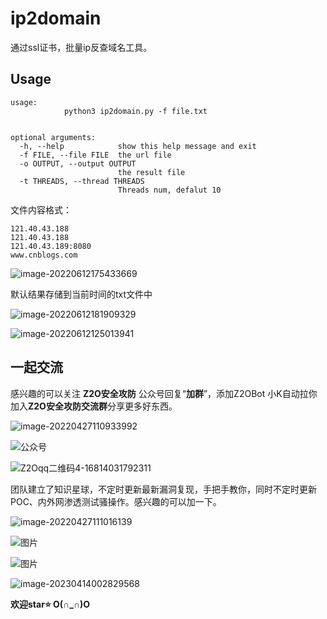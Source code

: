 # ip2domain

通过ssl证书，批量ip反查域名工具。

## Usage

```
usage:
            python3 ip2domain.py -f file.txt


optional arguments:
  -h, --help            show this help message and exit
  -f FILE, --file FILE  the url file
  -o OUTPUT, --output OUTPUT
                        the result file
  -t THREADS, --thread THREADS
                        Threads num, defalut 10
```

文件内容格式：

```
121.40.43.188
121.40.43.188
121.40.43.189:8080
www.cnblogs.com
```



![image-20220612175433669](images/image-20220612175433669.png)

默认结果存储到当前时间的txt文件中

![image-20220612181909329](images/image-20220612181909329.png)

![image-20220612125013941](images/image-20220612125013941.png)

## 一起交流

感兴趣的可以关注 **Z2O安全攻防** 公众号回复“**加群**”，添加Z2OBot 小K自动拉你加入**Z2O安全攻防交流群**分享更多好东西。

![image-20220427110933992](images/image-20220427110933992.png)

![公众号](images/公众号.jpg)

![Z2Oqq二维码4-16814031792311](images/Z2Oqq二维码4-16814031792311.jpg)



团队建立了知识星球，不定时更新最新漏洞复现，手把手教你，同时不定时更新POC、内外网渗透测试骚操作。感兴趣的可以加一下。

![image-20220427111016139](images/image-20220427111016139.png)

![图片](images/640-16432009920046-16444876053855.webp)

![图片](images/640-16432009920047-16444876053866.webp)

![image-20230414002829568](images/image-20230414002829568.png)



**欢迎star:star: O(∩_∩)O**